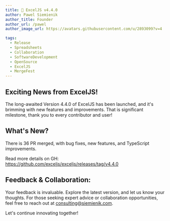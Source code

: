 ```yaml
---
title: 🚀 ExcelJS v4.4.0
author: Pawel Siemienik
author_title: Founder
author_url: /pawel
author_image_url: https://avatars.githubusercontent.com/u/2893099?v=4

tags:
  - Release
  - Spreadsheets
  - Collaboration
  - SoftwareDevelopment
  - OpenSource
  - ExcelJS
  - MergeFest
---
```


## Exciting News from ExcelJS!

The long-awaited Version 4.4.0 of ExcelJS has been launched, and it's brimming with new features and improvements. That is significant milestone, thank you to every contributor and user! 

## What's New?

There is 36 PR merged, with bug fixes, new features, and TypeScript improvements. 

Read more details on GH: https://github.com/exceljs/exceljs/releases/tag/v4.4.0

## Feedback & Collaboration:

Your feedback is invaluable. Explore the latest version, and let us know your thoughts.
For those seeking expert advice or collaboration opportunities, feel free to reach out at consulting@siemienik.com.

Let's continue innovating together!
